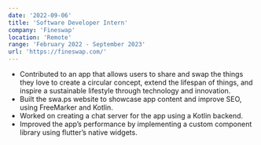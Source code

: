 ```yaml
---
date: '2022-09-06'
title: 'Software Developer Intern'
company: 'Fineswap'
location: 'Remote'
range: 'February 2022 - September 2023'
url: 'https://fineswap.com/'
---
```


- Contributed to an app that allows users to share and swap the things they love to create a circular concept, extend the
  lifespan of things, and inspire a sustainable lifestyle through technology and innovation.
- Built the swa.ps website to showcase app content and improve SEO, using FreeMarker and Kotlin.
- Worked on creating a chat server for the app using a Kotlin backend.
- Improved the app’s performance by implementing a custom component library using flutter’s native widgets.
